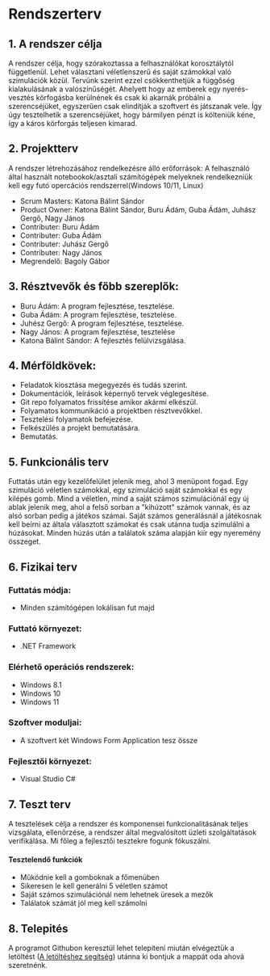 # Rendszerterv
## 1. A rendszer célja


A rendszer célja, hogy szórakoztassa a felhasználókat korosztálytól függetlenül. Lehet választani véletlenszerű és saját számokkal való szimulációk közül. Tervünk szerint ezzel csökkenthetjük a függőség kialakulásának a valószínűségét. Ahelyett hogy az emberek egy nyerés-vesztés körfogásba kerülnének és csak ki akarnák próbálni a szerencséjüket, egyszerűen csak elindítják a szoftvert és játszanak vele. Így úgy tesztelhetik a szerencséjüket, hogy bármilyen pénzt is költeniük kéne, így a káros körforgás teljesen kimarad.

## 2. Projektterv

A rendszer létrehozásához rendelkezésre álló erőforrások:
A felhasználó által használt notebookok/asztali számítógépek melyeknek rendelkezniük kell egy futó opercációs rendszerrel(Windows 10/11, Linux)

   - Scrum Masters: Katona Bálint Sándor
   - Product Owner: Katona Bálint Sándor, Buru Ádám, Guba Ádám, Juhász Gergő, Nagy János
   - Contributer: Buru Ádám
   - Contributer: Guba Ádám
   - Contributer: Juhász Gergő
   - Contributer: Nagy János
   - Megrendelő: Bagoly Gábor

## 3. Résztvevők és főbb szereplők:
- Buru Ádám: A program fejlesztése, tesztelése.
- Guba Ádám: A program fejlesztése, tesztelése.
- Juhész Gergő: A program fejlesztése, tesztelése.
- Nagy János: A program fejlesztése, tesztelése
- Katona Bálint Sándor: A fejlesztés felülvizsgálása.
## 4. Mérföldkövek:
 - Feladatok kiosztása megegyezés és tudás szerint.
 - Dokumentációk, leírások képernyő tervek véglegesítése.
 - Git repo folyamatos frissítése amikor akármi elkészül.
 - Folyamatos kommunikáció a projektben résztvevőkkel.
 - Tesztelési folyamatok befejezése.
 - Felkészülés a projekt bemutatására.
 - Bemutatás.

 ## 5. Funkcionális terv
Futtatás után egy kezelőfelület jelenik meg, ahol 3 menüpont fogad. Egy szimuláció véletlen számokkal, egy szimuláció saját számokkal és egy kilépés gomb. Mind a véletlen, mind a saját számos szimulációnál egy új ablak jelenik meg, ahol a felső sorban a "kihúzott" számok vannak, és az alsó sorban pedig a játékos számai. Saját számos generálásnál a játékosnak kell beírni az általa választott számokat és csak utánna tudja szimulálni a húzásokat. Minden húzás után a találatok száma alapján kiír egy nyeremény összeget.

## 6. Fizikai terv
### Futtatás módja:
- Minden számítógépen lokálisan fut majd
### Futtató környezet:
- .NET Framework
### Elérhető operációs rendszerek:
- Windows 8.1
- Windows 10
- Windows 11
### Szoftver moduljai:
- A szoftvert két Windows Form Application tesz össze
### Fejlesztői környezet:
- Visual Studio C#

## 7. Teszt terv
A tesztelések célja a rendszer és komponensei funkcionalitásának teljes vizsgálata, ellenőrzése, a rendszer által megvalósított üzleti szolgáltatások verifikálása. Mi főleg a fejlesztői tesztekre fogunk fókuszálni.
#### Tesztelendő funkciók
 - Működnie kell a gomboknak a főmenüben
 - Sikeresen le kell generálni 5 véletlen számot
 - Saját számos szimulációnál nem lehetnek üresek a mezők
 - Találatok számát jól meg kell számolni

## 8. Telepités
A programot Githubon keresztül lehet telepíteni miután elvégeztük a letöltést ([A letöltéshez segítség](https://crast.net/150687/downloading-files-from-github-is-very-simple-this-is-how-you-can-do-it-from-your-mobile-or-pc "Segítség a letöltéshez")) utánna ki bontjuk a mappát oda ahová szeretnénk.
